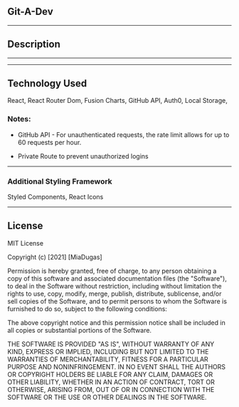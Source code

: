 ## Git-A-Dev

<hr>

## Description 



<hr>

<!-- ![Main View](https://github.com/miadugas/ImageShrinker/blob/main/assets/imageShrinker.png) -->

<hr>

## Technology Used
React, React Router Dom, Fusion Charts, GitHub API, Auth0, Local Storage,

### Notes:
* GitHub API - For unauthenticated requests, the rate limit allows for up to 60 requests per hour.

* Private Route to prevent unauthorized logins

<hr>

### Additional Styling Framework
Styled Components, React Icons

<hr>

## License

MIT License

Copyright (c) [2021] [MiaDugas]

Permission is hereby granted, free of charge, to any person obtaining a copy
of this software and associated documentation files (the "Software"), to deal
in the Software without restriction, including without limitation the rights
to use, copy, modify, merge, publish, distribute, sublicense, and/or sell
copies of the Software, and to permit persons to whom the Software is
furnished to do so, subject to the following conditions:

The above copyright notice and this permission notice shall be included in all
copies or substantial portions of the Software.

THE SOFTWARE IS PROVIDED "AS IS", WITHOUT WARRANTY OF ANY KIND, EXPRESS OR
IMPLIED, INCLUDING BUT NOT LIMITED TO THE WARRANTIES OF MERCHANTABILITY,
FITNESS FOR A PARTICULAR PURPOSE AND NONINFRINGEMENT. IN NO EVENT SHALL THE
AUTHORS OR COPYRIGHT HOLDERS BE LIABLE FOR ANY CLAIM, DAMAGES OR OTHER
LIABILITY, WHETHER IN AN ACTION OF CONTRACT, TORT OR OTHERWISE, ARISING FROM,
OUT OF OR IN CONNECTION WITH THE SOFTWARE OR THE USE OR OTHER DEALINGS IN THE
SOFTWARE.

